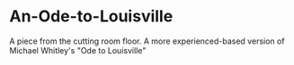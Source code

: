 An-Ode-to-Louisville
====================

A piece from the cutting room floor. A more experienced-based version of Michael Whitley's "Ode to Louisville"
